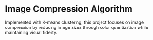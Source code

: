 # Image Compression Algorithm
Implemented with K-means clustering, this project focuses on image compression by reducing image sizes through color quantization while maintaining visual fidelity.

